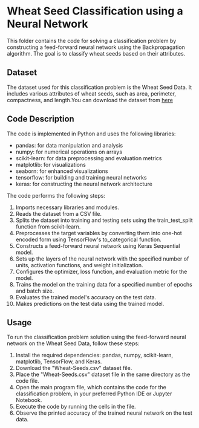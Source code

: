 # Wheat Seed Classification using a Neural Network
This folder contains the code for solving a classification problem by constructing a feed-forward neural network using the Backpropagation algorithm. The goal is to classify wheat seeds based on their attributes.
## Dataset
The dataset used for this classification problem is the Wheat Seed Data. It includes various attributes of wheat seeds, such as area, perimeter, compactness, and length.You can download the dataset from [here](https://www.kaggle.com/datasets/jmcaro/wheat-seedsuci)
## Code Description
The code is implemented in Python and uses the following libraries:
* pandas: for data manipulation and analysis
* numpy: for numerical operations on arrays
* scikit-learn: for data preprocessing and evaluation metrics
* matplotlib: for visualizations
* seaborn: for enhanced visualizations
* tensorflow: for building and training neural networks
* keras: for constructing the neural network architecture

The code performs the following steps:
1. Imports necessary libraries and modules.
1. Reads the dataset from a CSV file.
1. Splits the dataset into training and testing sets using the train_test_split function from scikit-learn.
1. Preprocesses the target variables by converting them into one-hot encoded form using TensorFlow's to_categorical function.
1. Constructs a feed-forward neural network using Keras Sequential model.
1. Sets up the layers of the neural network with the specified number of units, activation functions, and weight initialization.
1. Configures the optimizer, loss function, and evaluation metric for the model.
1. Trains the model on the training data for a specified number of epochs and batch size.
1. Evaluates the trained model's accuracy on the test data.
1. Makes predictions on the test data using the trained model.

## Usage
To run the classification problem solution using the feed-forward neural network on the Wheat Seed Data, follow these steps:
1. Install the required dependencies: pandas, numpy, scikit-learn, matplotlib, TensorFlow, and Keras.
1. Download the "Wheat-Seeds.csv" dataset file.
1. Place the "Wheat-Seeds.csv" dataset file in the same directory as the code file.
1. Open the main program file, which contains the code for the classification problem, in your preferred Python IDE or Jupyter Notebook.
1. Execute the code by running the cells in the file.
1. Observe the printed accuracy of the trained neural network on the test data.
